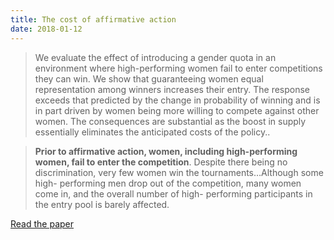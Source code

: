 ```yaml
---
title: The cost of affirmative action
date: 2018-01-12
---
```


<!--kg-card-begin: html--><blockquote>
<p>We evaluate the effect of introducing a gender quota in an environment where high-performing women fail to enter competitions they can win. We show that guaranteeing women equal representation among winners increases their entry. The response exceeds that predicted by the change in probability of winning and is in part driven by women being more willing to compete against other women. The consequences are substantial as the boost in supply essentially eliminates the anticipated costs of the policy..</p>
</blockquote>
<p><!----></p>
<blockquote>
<p><strong>Prior to affirmative action, women, including high-performing women, fail to enter the competition</strong>. Despite there being no discrimination, very few women win the tournaments&#8230;Although some high- performing men drop out of the competition, many women come in, and the overall number of high- performing participants in the entry pool is barely affected.</p>
</blockquote>
<p><!----></p>
<p><a href="https://web.stanford.edu/~niederle/Niederle.Segal.Vesterlund.MS.2013.pdf">Read the paper</a></p>
<!--kg-card-end: html-->
